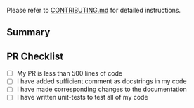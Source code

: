 Please refer to [CONTRIBUTING.md](CONTRIBUTING.md) for detailed instructions.

## Summary
<!-- Provide a short summary of your changes -->


## PR Checklist
- [ ] My PR is less than 500 lines of code
- [ ] I have added sufficient comment as docstrings in my code
- [ ] I have made corresponding changes to the documentation
- [ ] I have written unit-tests to test all of my code
